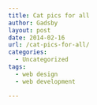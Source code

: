 ```yaml
---
title: Cat pics for all
author: Gadsby
layout: post
date: 2014-02-16
url: /cat-pics-for-all/
categories:
  - Uncategorized
tags:
  - web design
  - web development

---
```

